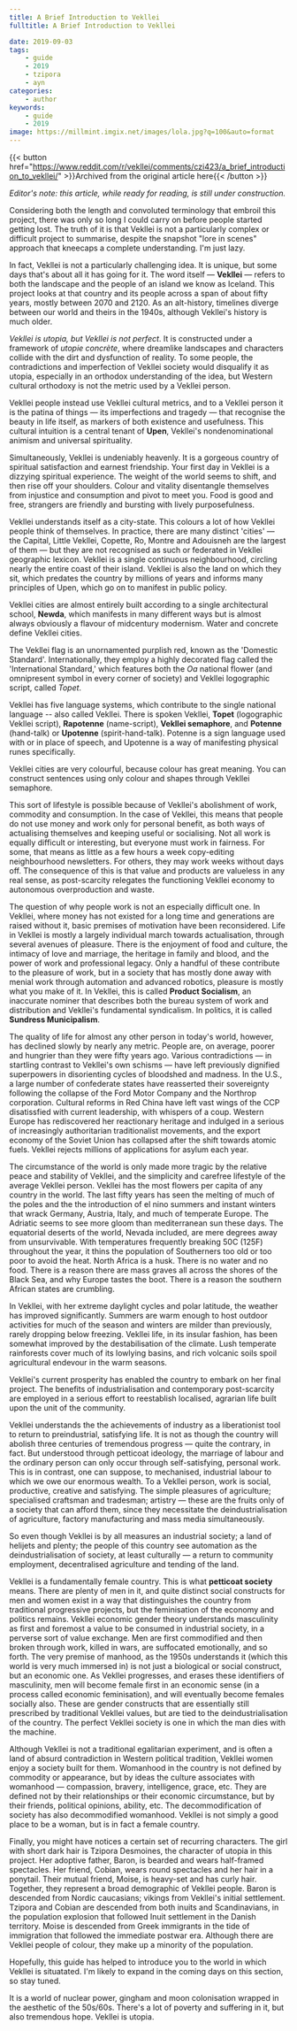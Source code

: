 ```yaml
---
title: A Brief Introduction to Vekllei
fulltitle: A Brief Introduction to Vekllei

date: 2019-09-03
tags:
    - guide
    - 2019
    - tzipora
    - ayn
categories:
    - author
keywords:
    - guide
    - 2019
image: https://millmint.imgix.net/images/lola.jpg?q=100&auto=format
---
```

{{< button href="https://www.reddit.com/r/vekllei/comments/czi423/a_brief_introduction_to_vekllei/" >}}Archived from the original article here{{< /button >}}

*Editor's note: this article, while ready for reading, is still under construction.*

Considering both the length and convoluted terminology that embroil this project, there was only so long I could carry on before people started getting lost. The truth of it is that Vekllei is not a particularly complex or difficult project to summarise, despite the snapshot "lore in scenes" approach that kneecaps a complete understanding. I'm just lazy.

In fact, Vekllei is not a particularly challenging idea. It is unique, but some days that's about all it has going for it. The word itself — **Vekllei** — refers to both the landscape and the people of an island we know as Iceland. This project looks at that country and its people across a span of about fifty years, mostly between 2070 and 2120. As an alt-history, timelines diverge between our world and theirs in the 1940s, although Vekllei's history is much older.

*Vekllei is utopia, but Vekllei is not perfect*. It is constructed under a framework of *utopie concrète*, where dreamlike landscapes and characters collide with the dirt and dysfunction of reality. To some people, the contradictions and imperfection of Vekllei society would disqualify it as utopia, especially in an orthodox understanding of the idea, but Western cultural orthodoxy is not the metric used by a Vekllei person.

Vekllei people instead use Vekllei cultural metrics, and to a Vekllei person it is the patina of things — its imperfections and tragedy — that recognise the beauty in life itself, as markers of both existence and usefulness. This cultural intuition is a central tenant of **Upen**, Vekllei's nondenominational animism and universal spirituality.

Simultaneously, Vekllei is undeniably heavenly. It is a gorgeous country of spiritual satisfaction and earnest friendship. Your first day in Vekllei is a dizzying spiritual experience. The weight of the world seems to shift, and then rise off your shoulders. Colour and vitality disentangle themselves from injustice and consumption and pivot to meet you. Food is good and free, strangers are friendly and bursting with lively purposefulness.

Vekllei understands itself as a city-state. This colours a lot of how Vekllei people think of themselves. In practice, there are many distinct 'cities' — the Capital, Little Vekllei, Copette, Ro, Montre and Adouisneh are the largest of them — but they are not recognised as such or federated in Vekllei geographic lexicon. Vekllei is a single continuous neighbourhood, circling nearly the entire coast of their island. Vekllei is also the land on which they sit, which predates the country by millions of years and informs many principles of Upen, which go on to manifest in public policy.

Vekllei cities are almost entirely built according to a single architectural school, **Newda**, which manifests in many different ways but is almost always obviously a flavour of midcentury modernism. Water and concrete define Vekllei cities.

The Vekllei flag is an unornamented purplish red, known as the 'Domestic Standard'. Internationally, they employ a highly decorated flag called the 'International Standard,' which features both the *Oa* national flower (and omnipresent symbol in every corner of society) and Vekllei logographic script, called *Topet*.

Vekllei has five language systems, which contribute to the single national language -- also called Vekllei. There is spoken Vekllei,  **Topet** (logographic Vekllei script), **Rapotenne** (name-script), **Vekllei semaphore**, and **Potenne** (hand-talk) or **Upotenne** (spirit-hand-talk). Potenne is a sign language used with or in place of speech, and Upotenne is a way of manifesting physical runes specifically.

Vekllei cities are very colourful, because colour has great meaning. You can construct sentences using only colour and shapes through Vekllei semaphore.

This sort of lifestyle is possible because of Vekllei's abolishment of work, commodity and consumption. In the case of Vekllei, this means that people do not use money and work only for personal benefit, as both ways of actualising themselves and keeping useful or socialising. Not all work is equally difficult or interesting, but everyone must work in fairness. For some, that means as little as a few hours a week copy-editing neighbourhood newsletters. For others, they may work weeks without days off. The consequence of this is that value and products are valueless in any real sense, as post-scarcity relegates the functioning Vekllei economy to autonomous overproduction and waste.

The question of why people work is not an especially difficult one. In Vekllei, where money has not existed for a long time and generations are raised without it, basic premises of motivation have been reconsidered. Life in Vekllei is mostly a largely individual march towards actualisation, through several avenues of pleasure. There is the enjoyment of food and culture, the intimacy of love and marriage, the heritage in family and blood, and the power of work and professional legacy. Only a handful of these contribute to the pleasure of work, but in a society that has mostly done away with menial work through automation and advanced robotics, pleasure is mostly what you make of it. In Vekllei, this is called **Product Socialism**, an inaccurate nominer that describes both the bureau system of work and distribution and Vekllei's fundamental syndicalism. In politics, it is called **Sundress Municipalism**.

The quality of life for almost any other person in today's world, however, has declined slowly by nearly any metric. People are, on average, poorer and hungrier than they were fifty years ago. Various contradictions — in startling contrast to Vekllei's own schisms — have left previously dignified superpowers in disorienting cycles of bloodshed and madness. In the U.S., a large number of confederate states have reasserted their sovereignty following the collapse of the Ford Motor Company and the Northrop corporation. Cultural reforms in Red China have left vast wings of the CCP disatissfied with current leadership, with whispers of a coup. Western Europe has rediscovered her reactionary heritage and indulged in a serious of increasingly authoritarian traditionalist movements, and the export economy of the Soviet Union has collapsed after the shift towards atomic fuels. Vekllei rejects millions of applications for asylum each year.

The circumstance of the world is only made more tragic by the relative peace and stability of Vekllei, and the simplicity and carefree lifestyle of the average Vekllei person. Vekllei has the most flowers per capita of any country in the world. The last fifty years has seen the melting of much of the poles and the the introduction of el nino summers and instant winters that wrack Germany, Austria, Italy, and much of temperate Europe. The Adriatic seems to see more gloom than mediterranean sun these days. The equatorial deserts of the world, Nevada included, are mere degrees away from unsurvivable. With temperatures frequently breaking 50C (125F) throughout the year, it thins the population of Southerners too old or too poor to avoid the heat. North Africa is a husk. There is no water and no food. There is a reason there are mass graves all across the shores of the Black Sea, and why Europe tastes the boot. There is a reason the southern African states are crumbling.

In Vekllei, with her extreme daylight cycles and polar latitude, the weather has improved significantly. Summers are warm enough to host outdoor activities for much of the season and winters are milder than previously, rarely dropping below freezing. Vekllei life, in its insular fashion, has been somewhat improved by the destabilisation of the climate. Lush temperate rainforests cover much of its lowlying basins, and rich volcanic soils spoil agricultural endevour in the warm seasons.

Vekllei's current prosperity has enabled the country to embark on her final project. The benefits of industrialisation and contemporary post-scarcity are employed in a serious effort to reestablish localised, agrarian life built upon the unit of the community.

Vekllei understands the the achievements of industry as a liberationist tool to return to preindustrial, satisfying life. It is not as though the country will abolish three centuries of tremendous progress — quite the contrary, in fact. But understood through petticoat ideology, the marriage of labour and the ordinary person can only occur through self-satisfying, personal work. This is in contrast, one can suppose, to mechanised, industrial labour to which we owe our enormous wealth. To a Vekllei person, work is social, productive, creative and satisfying. The simple pleasures of agriculture; specialised craftsman and tradesman; artistry — these are the fruits only of a society that can afford them, since they necessitate the deindustrialisation of agriculture, factory manufacturing and mass media simultaneously.

So even though Vekllei is by all measures an industrial society; a land of helijets and plenty; the people of this country see automation as the deindustrialisation of society, at least culturally — a return to community employment, decentralised agriculture and tending of the land.

Vekllei is a fundamentally female country. This is what **petticoat society** means. There are plenty of men in it, and quite distinct social constructs for men and women exist in a way that distinguishes the country from traditional progressive projects, but the feminisation of the economy and politics remains. Vekllei economic gender theory understands masculinity as first and foremost a  value to be consumed in industrial society, in a perverse sort of value exchange. Men are first commodified and then broken through work, killed in wars, are suffocated emotionally, and so forth. The very premise of  manhood, as the 1950s understands it (which this world is very much immersed in) is not just a biological or social construct, but an economic one. As Vekllei progresses, and erases these identifiers of masculinity, men will become female first in an economic sense (in a process called economic feminisation), and will eventually become females socially also. These are gender constructs that are essentially still prescribed by traditional Vekllei values, but are tied to the  deindustrialisation of the country. The perfect Vekllei society is one in which the man dies with the machine.

Although Vekllei is not a traditional egalitarian experiment, and is often a land of absurd contradiction in Western political tradition, Vekllei women enjoy a society built for them. Womanhood in the country is not defined by commodity or appearance, but by ideas the culture associates with womanhood — compassion, bravery, intelligence, grace, etc. They are defined not by their relationships or their economic circumstance, but by their friends, political opinions, ability, etc. The decommodification of society has also decommodified womanhood. Vekllei is not simply a good place to be a woman, but is in fact a female country.

Finally, you might have notices a certain set of recurring characters. The girl with short dark hair is Tzipora Desmoines, the character of utopia in this project. Her adoptive father, Baron, is bearded and wears half-framed spectacles. Her friend, Cobian, wears round spectacles and her hair in a ponytail. Their mutual friend, Moise, is heavy-set and has curly hair. Together, they represent a broad demographic of Vekllei people. Baron is descended from Nordic caucasians; vikings from Vekllei's initial settlement. Tzipora and Cobian are descended from both inuits and Scandinavians, in the population explosion that followed Inuit settlement in the Danish territory. Moise is descended from Greek immigrants in the tide of immigration that followed the immediate postwar era. Although there are Vekllei people of colour, they make up a minority of the population.

Hopefully, this guide has helped to introduce you to the world in which Vekllei is situatated. I'm likely to expand in the coming days on this section, so stay tuned.

It is a world of nuclear power, gingham and moon colonisation wrapped in the aesthetic of the 50s/60s. There's a lot of poverty and suffering in it, but also tremendous hope. Vekllei is utopia.
